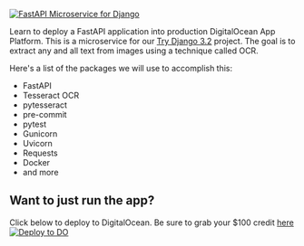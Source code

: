 [![FastAPI Microservice for Django](https://www.codingforentrepreneurs.com/projects/fastapi-microservice-django)](https://www.codingforentrepreneurs.com/projects/fastapi-microservice-django)


Learn to deploy a FastAPI application into production DigitalOcean App Platform. This is a microservice for our [Try Django 3.2]() project. The goal is to extract any and all text from images using a technique called OCR.

Here's a list of the packages we will use to accomplish this:

- FastAPI
- Tesseract OCR
- pytesseract
- pre-commit
- pytest
- Gunicorn
- Uvicorn
- Requests
- Docker
- and more

## Want to just run the app?
Click below to deploy to DigitalOcean. Be sure to grab your $100 credit [here](https://do.co/cfe-github)
[![Deploy to DO](https://www.deploytodo.com/do-btn-blue.svg)](https://github.com/codingforentrepreneurs/FastAPI-Microservice-for-Django/tree/main)